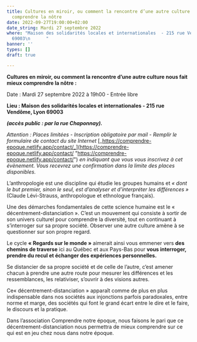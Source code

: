 ```yaml
---
title: Cultures en miroir, ou comment la rencontre d’une autre culture nous fait mieux
  comprendre la nôtre
date: 2022-09-27T19:00:00+02:00
date_string: Mardi 27 septembre 2022
where: "Maison des solidarités locales et internationales  - 215 rue Vendôme, Lyon
  69003\n      "
banner: ''
types: []
draft: true

---
```

**Cultures en miroir, ou comment la rencontre d’une autre culture nous fait mieux comprendre la nôtre :**

Date : Mardi 27 septembre 2022 à 19h00 - Entrée libre

**Lieu : Maison des solidarités locales et internationales - 215 rue Vendôme, Lyon 69003**

**_(accès public : par la rue Chaponnay)._**

_Attention : Places limitées - Inscription obligatoire par mail - Remplir le formulaire de contact du site Internet_ [_https://comprendre-epoque.netlify.app/contact/_](https://comprendre-epoque.netlify.app/contact/ "https://comprendre-epoque.netlify.app/contact/") _en indiquant que vous vous inscrivez à cet évènement. Vous recevrez une confirmation dans la limite des places disponibles._

L’anthropologie est une discipline qui étudie les groupes humains et _« dont le but premier, sinon le seul, est d’analyser et d’interpréter les différences »_ (Claude Lévi-Strauss, anthropologue et ethnologue français).

Une des démarches fondamentales de cette science humaine est le « décentrement-distanciation ». C’est un mouvement qui consiste à sortir de son univers culturel pour comprendre la diversité, tout en continuant à s’interroger sur sa propre société. Observer une autre culture amène à se questionner sur son propre regard.

Le cycle **« Regards sur le monde »** aimerait ainsi vous emmener vers **des chemins de traverse** ici au Québec et aux Pays-Bas pour **vous interroger, prendre du recul et échanger des expériences personnelles.**

Se distancier de sa propre société et de celle de l’autre, c’est amener chacun à prendre une autre route pour mesurer les différences et les ressemblances, les relativiser, s’ouvrir à des visions autres.

Ce« décentrement-distanciation » apparaît comme de plus en plus indispensable dans nos sociétés aux injonctions parfois paradoxales, entre norme et marge, des sociétés qui font le grand écart entre le dire et le faire, le discours et la pratique.

Dans l’association Comprendre notre époque, nous faisons le pari que ce décentrement-distanciation nous permettra de mieux comprendre sur ce qui est en jeu chez nous dans notre époque.
